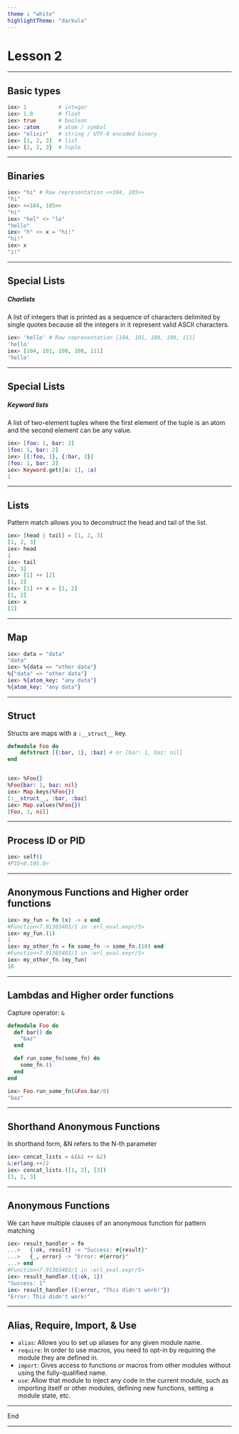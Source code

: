 ```yaml
---
theme : "white"
highlightTheme: "darkula"
---
```


# Lesson 2

---

## Basic types

```elixir
iex> 1          # integer
iex> 1.0        # float
iex> true       # boolean
iex> :atom      # atom / symbol
iex> "elixir"   # string / UTF-8 encoded binary
iex> [1, 2, 3]  # list
iex> {1, 2, 3}  # tuple
```

---

## Binaries

```elixir
iex> "hi" # Raw representation <<104, 105>>
"hi"
iex> <<104, 105>>
"hi"
iex> "hel" <> "lo"
"hello"
iex> "h" <> x = "hi!"
"hi!"
iex> x
"i!"
```

---

## Special Lists

##### Charlists
A list of integers that is printed as a sequence of characters delimited by single quotes because all the integers in it represent valid ASCII characters.
```elixir
iex> 'hello' # Raw representation [104, 101, 108, 108, 111]
'hello'
iex> [104, 101, 108, 108, 111]
'hello'
```

---

## Special Lists

##### Keyword lists
A list of two-element tuples where the first element of the tuple is an atom and the second element can be any value.

```elixir
iex> [foo: 1, bar: 2]
[foo: 1, bar: 2]
iex> [{:foo, 1}, {:bar, 2}]
[foo: 1, bar: 2]
iex> Keyword.get([a: 1], :a)
1
```

---

## Lists
Pattern match allows you to deconstruct the head and tail of the list.

```elixir
iex> [head | tail] = [1, 2, 3]
[1, 2, 3]
iex> head
1
iex> tail
[2, 3]
iex> [1] ++ [2]
[1, 2]
iex> [1] ++ x = [1, 2]
[1, 2]
iex> x
[2]
```

---

## Map

```elixir
iex> data = "data"
"data"
iex> %{data => "other data"}
%{"data" => "other data"}
iex> %{atom_key: "any data"}
%{atom_key: "any data"}
```

---

## Struct

Structs are maps with a `:__struct__` key.
```elixir
defmodule Foo do
    defstruct [{:bar, 1}, :baz] # or [bar: 1, baz: nil]
end


iex> %Foo{}
%Foo{bar: 1, baz: nil}
iex> Map.keys(%Foo{})
[:__struct__, :bar, :baz]
iex> Map.values(%Foo{})
[Foo, 1, nil]
```

---

## Process ID or PID

```elixir
iex> self()
#PID<0.105.0>
```

---

## Anonymous Functions and Higher order functions

```elixir
iex> my_fun = fn (x) -> x end
#Function<7.91303403/1 in :erl_eval.expr/5>
iex> my_fun.(1)
1
iex> my_other_fn = fn some_fn -> some_fn.(10) end
#Function<7.91303403/1 in :erl_eval.expr/5>
iex> my_other_fn.(my_fun)
10
```

---

## Lambdas and Higher order functions
Capture operator: `&`

```elixir
defmodule Foo do
  def bar() do
    "baz"
  end

  def run_some_fn(some_fn) do
    some_fn.()
  end
end

iex> Foo.run_some_fn(&Foo.bar/0)
"baz"
```

---

## Shorthand Anonymous Functions
In shorthand form, &N refers to the N-th parameter

```elixir
iex> concat_lists = &(&1 ++ &2)
&:erlang.++/2
iex> concat_lists.([1, 2], [3])
[1, 2, 3]
```

---

## Anonymous Functions
We can have multiple clauses of an anonymous function for pattern matching

```elixir
iex> result_handler = fn
...>   {:ok, result} -> "Success: #{result}"
...>   {_, error} -> "Error: #{error}"
...> end
#Function<7.91303403/1 in :erl_eval.expr/5>
iex> result_handler.({:ok, 1})
"Success: 1"
iex> result_handler.({:error, "This didn't work!"})
"Error: This didn't work!"
```

---

## Alias, Require, Import, & Use

* `alias`: Allows you to set up aliases for any given module name.
* `require`: In order to use macros, you need to opt-in by requiring the module they are defined in.
* `import`: Gives access to functions or macros from other modules without using the fully-qualified name.
* `use`: Allow that module to inject any code in the current module, such as importing itself or other modules, defining new functions, setting a module state, etc.

---

End

---
